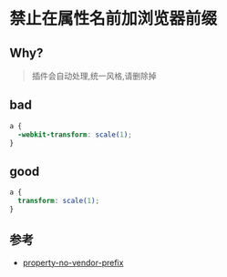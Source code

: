 # 禁止在属性名前加浏览器前缀

## Why?

> 插件会自动处理,统一风格,请删除掉

## bad

```scss
a {
  -webkit-transform: scale(1);
}
```

## good

```scss
a {
  transform: scale(1);
}
```

## 参考

- [property-no-vendor-prefix](https://stylelint.io/user-guide/rules/list/property-no-vendor-prefix)

